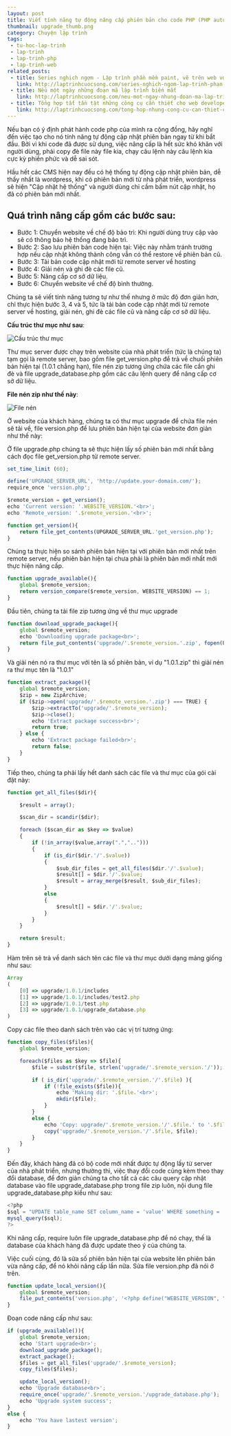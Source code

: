 ```yaml
---
layout: post
title: Viết tính năng tự động nâng cấp phiên bản cho code PHP (PHP auto-upgrade system)
thumbnail: upgrade_thumb.png
category: Chuyện lập trình
tags:
 - tu-hoc-lap-trinh
 - lap-trinh
 - lap-trinh-php
 - lap-trinh-web
related_posts:
 - title: Series nghịch ngợm - Lập trình phần mềm paint, vẽ trên web với html5 và javascript
   link: http://laptrinhcuocsong.com/series-nghich-ngom-lap-trinh-phan-mem-paint-ve-tren-web-html5-javascript.html
 - title: Nếu một ngày những đoạn mã lập trình biến mất
   link: http://laptrinhcuocsong.com/neu-mot-ngay-nhung-doan-ma-lap-trinh-bien-mat.html
 - title: Tổng hợp tất tần tật những công cụ cần thiết cho web developer
   link: http://laptrinhcuocsong.com/tong-hop-nhung-cong-cu-can-thiet-cho-web-developer.html
---
```

Nếu bạn có ý định phát hành code php của mình ra cộng đồng, hãy nghĩ đến việc tạo cho nó tính năng tự động cập nhật phiên bản ngay từ khi bắt đầu. Bởi vì khi code đã được sử dụng, việc nâng cấp là hết sức khó khăn với người dùng, phải copy đè file này file kia, chạy câu lệnh này câu lệnh kia cực kỳ phiền phức và dễ sai sót.

Hầu hết các CMS hiện nay đều có hệ thống tự động cập nhật phiên bản, dễ thấy nhất là wordpress, khi có phiên bản mới từ nhà phát triển, wordpress sẽ hiện "Cập nhật hệ thống" và người dùng chỉ cầm bấm nút cập nhật, họ đã có phiên bản mới nhất.

## Quá trình nâng cấp gồm các bước sau:

- Bước 1: Chuyển website về chế độ bảo trì: Khi người dùng truy cập vào sẽ có thông báo hệ thống đang bảo trì.
- Bước 2: Sao lưu phiên bản code hiện tại: Việc này nhằm tránh trường hợp nếu cập nhật không thành công vẫn có thể restore về phiên bản cũ.
- Bước 3: Tải bản code cập nhật mới từ remote server về hosting
- Bước 4: Giải nén và ghi đè các file cũ.
- Bước 5: Nâng cấp cơ sở dữ liệu.
- Bước 6: Chuyển website về chế độ bình thường.

Chúng ta sẽ viết tính năng tương tự như thế nhưng ở mức độ đơn giản hơn, chỉ thực hiện bước 3, 4 và 5, tức là tải bản code cập nhật mới từ remote server về hosting, giải nén, ghi đè các file cũ và nâng cấp cơ sở dữ liệu.

**Cấu trúc thư mục như sau**:

![Cấu trúc thư mục](images/upgrade_folder_struct.png)

Thư mục server được chạy trên website của nhà phát triển (tức là chúng ta) tạm gọi là remote server, bao gồm file get_version.php để trả về chuối phiên bản hiện tại (1.0.1 chẳng hạn), file nén zip tương ứng chứa các file cần ghi đè và file upgrade_database.php gồm các câu lệnh query để nâng cấp cơ sở dữ liệu.

**File nén zip như thế này**:

![File nén](images/upgrade_php.png)

Ở website của khách hàng, chúng ta có thư mục upgrade để chứa file nén sẽ tải về, file version.php để lưu phiên bản hiện tại của website đơn giản như thế này:

<?php define("WEBSITE_VERSION", "1.0.0"); ?>

Ở file upgrade.php chúng ta sẽ thực hiện lấy số phiên bản mới nhất bằng cách đọc file get_version.php từ remote server.

```javascript
set_time_limit (60);

define('UPGRADE_SERVER_URL', 'http://update.your-domain.com/');
require_once 'version.php';

$remote_version = get_version();
echo 'Current version: '.WEBSITE_VERSION.'<br>';
echo 'Remote_version: '.$remote_version.'<br>';

function get_version(){
    return file_get_contents(UPGRADE_SERVER_URL.'get_version.php');
}
```

Chúng ta thực hiện so sánh phiên bản hiện tại với phiên bản mới nhất trên remote server, nếu phiên bản hiện tại chưa phải là phiên bản mới nhất mới thực hiện nâng cấp.

```javascript
function upgrade_available(){
    global $remote_version;
    return version_compare($remote_version, WEBSITE_VERSION) == 1;
}
```

Đầu tiên, chúng ta tải file zip tương ứng về thư mục upgrade

```javascript
function download_upgrade_package(){
    global $remote_version;
    echo 'Downloading upgrade package<br>';
    return file_put_contents('upgrade/'.$remote_version.'.zip', fopen(UPGRADE_SERVER_URL.$remote_version.'.zip', 'r'));
}
```

Và giải nén nó ra thư mục với tên là số phiên bản, ví dụ "1.0.1.zip" thì giải nén ra thư mục tên là "1.0.1"

```javascript
function extract_package(){
    global $remote_version;
    $zip = new ZipArchive;
    if ($zip->open('upgrade/'.$remote_version.'.zip') === TRUE) {
        $zip->extractTo('upgrade/'.$remote_version);
        $zip->close();
        echo 'Extract package success<br>';
        return true;
    } else {
        echo 'Extract package failed<br>';
        return false;
    }
}
```

Tiếp theo, chúng ta phải lấy hết danh sách các file và thư mục của gói cài đặt này:

```javascript
function get_all_files($dir){

    $result = array(); 

    $scan_dir = scandir($dir); 

    foreach ($scan_dir as $key => $value) 
    { 
        if (!in_array($value,array(".","..")))
        { 
            if (is_dir($dir.'/'.$value)) 
            { 
                $sub_dir_files = get_all_files($dir.'/'.$value);
                $result[] = $dir.'/'.$value;
                $result = array_merge($result, $sub_dir_files);
            } 
            else 
            { 
                $result[] = $dir.'/'.$value; 
            } 
        } 
    } 

    return $result; 
}
```

Hàm trên sẽ trả về danh sách tên các file và thư mục dưới dạng mảng giống như sau:

```javascript
Array
(
    [0] => upgrade/1.0.1/includes
    [1] => upgrade/1.0.1/includes/test2.php
    [2] => upgrade/1.0.1/test.php
    [3] => upgrade/1.0.1/upgrade_database.php
)
```

Copy các file theo danh sách trên vào các vị trí tương ứng:

```javascript
function copy_files($files){
    global $remote_version;

    foreach($files as $key => $file){
        $file = substr($file, strlen('upgrade/'.$remote_version.'/'));

        if ( is_dir('upgrade/'.$remote_version.'/'.$file) ){
            if (!file_exists($file)){
                echo 'Making dir: '.$file.'<br>';
                mkdir($file);
            }
        }
        else {
            echo 'Copy: upgrade/'.$remote_version.'/'.$file.' to '.$file.'<br>';
            copy('upgrade/'.$remote_version.'/'.$file, $file);
        }
    }
}
```

Đến đây, khách hàng đã có bộ code mới nhất được tự động lấy từ server của nhà phát triển, nhưng thường thì, việc thay đổi code cũng kèm theo thay đổi database, để đơn giản chúng ta cho tất cả các câu query cập nhật database vào file upgrade_database.php trong file zip luôn, nội dung file upgrade_database.php kiểu như sau:

```javascript
<?php
$sql = "UPDATE table_name SET column_name = 'value' WHERE something = 'something'";
mysql_query($sql);
?>
```

Khi nâng cấp, require luôn file upgrade_database.php để nó chạy, thế là database của khách hàng đã được update theo ý của chúng ta.

Việc cuối cùng, đó là sửa số phiên bản hiện tại của website lên phiên bản vừa nâng cấp, để nó khỏi nâng cấp lần nữa. Sửa file version.php đã nói ở trên.

```javascript
function update_local_version(){
    global $remote_version;
    file_put_contents('version.php', '<?php define("WEBSITE_VERSION", "'.$remote_version.'"); ?>');
}
```

Đoạn code nâng cấp như sau:

```javascript
if (upgrade_available()){
    global $remote_version;
    echo 'Start upgrade<br>';
    download_upgrade_package();
    extract_package();
    $files = get_all_files('upgrade/'.$remote_version);
    copy_files($files);

    update_local_version();
    echo 'Upgrade database<br>';
    require_once('upgrade/'.$remote_version.'/upgrade_database.php');
    echo 'Upgrade system success';
}
else {
    echo 'You have lastest version';
}
```
